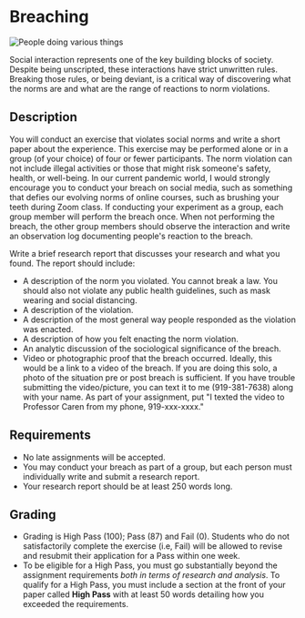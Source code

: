 # Breaching
![People doing various things](../images/REALWORLD7_FIG03_CO.jpg)


Social interaction represents one of the key building blocks of society. Despite being unscripted, these interactions have strict unwritten rules. Breaking those rules, or being deviant, is a critical way of discovering what the norms are and what are the range of reactions to norm violations.

## Description

You will conduct an exercise that violates social norms and write a short paper about the experience. This exercise may be performed alone or in a group (of your choice) of four or fewer participants. The norm violation can not include illegal activities or those that might risk someone's safety, health, or well-being. In our current pandemic world, I would strongly encourage you to conduct your breach on social media, such as something that defies our evolving norms of online courses, such as brushing your teeth during Zoom class. If conducting your experiment as a group, each group member will perform the breach once. When not performing the breach, the other group members should observe the interaction and write an observation log documenting people's reaction to the breach.

Write a brief research report that discusses your research and what you found. The report should include:

- A description of the norm you violated. You cannot break a law.  You should also not violate any public health guidelines, such as mask wearing and social distancing.
- A description of the violation.
- A description of the most general way people responded as the violation was enacted.
- A description of how you felt enacting the norm violation.
- An analytic discussion of the sociological significance of the breach.
- Video or photographic proof that the breach occurred. Ideally, this would be a link to a video of the breach. If you are doing this solo, a photo of the situation pre or post breach is sufficient. If you have trouble submitting the video/picture, you can text it to me (919-381-7638) along with your name. As part of your assignment, put "I texted the video to Professor Caren from my phone, 919-xxx-xxxx."

## Requirements

- No late assignments will be accepted.
- You may conduct your breach as part of a group, but each person must individually write and submit a research report.
- Your research report should be at least 250 words long.

## Grading

- Grading is High Pass (100); Pass (87) and Fail (0). Students who do not satisfactorily complete the exercise (i.e, Fail) will be allowed to revise and resubmit their application for a Pass within one week.
- To be eligible for a High Pass, you must go substantially beyond the assignment requirements _both in terms of research and analysis_. To qualify for a High Pass, you must include a section at the front of your paper called **High Pass** with at least 50 words detailing how you exceeded the requirements.
